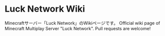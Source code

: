 # Luck Network Wiki

Minecraftサーバー「Luck Network」のWikiページです。 
Official wiki page of Minecraft Multiplay Server "Luck Network". 
Pull requests are welcome!
